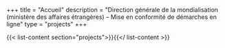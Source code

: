 +++
title = "Accueil"
description = "Direction générale de la mondialisation (ministère des affaires étrangères) – Mise en conformité de démarches en ligne"
type = "projects"
+++

{{< list-content section="projects">}}{{</ list-content >}}
